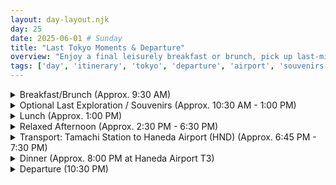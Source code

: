 ```yaml
---
layout: day-layout.njk
day: 25
date: 2025-06-01 # Sunday
title: "Last Tokyo Moments & Departure"
overview: "Enjoy a final leisurely breakfast or brunch, pick up last-minute souvenirs, collect your luggage, and head to Haneda Airport for your evening flight."
tags: ['day', 'itinerary', 'tokyo', 'departure', 'airport', 'souvenirs']
---
```


<details class="section-details">
  <summary class="section-summary">Breakfast/Brunch (Approx. 9:30 AM)</summary>
  <div class="section-content-wrapper">

<details open>
  <summary><strong>Option 1: THE FRONT ROOM (Marunouchi Building 1F)</strong></summary>
  <div class="details-content-wrapper">
    <h4>Vibe</h4>
    <p>Stylish cafe/dining bar near Tokyo Station (Marunouchi side). Known for popular, thick, fluffy French toast ("drinkable French toast"). Offers breakfast/brunch menu. Indoor & terrace seating.</p>
    <h4>Details</h4>
    <ul>
      <li><i class="fas fa-route fa-fw"></i> <span class="detail-label">Transport:</span> <span class="detail-value">Requires travel from Tamachi (e.g., JR Keihin-Tohoku Line Tamachi -> Tokyo Station, ~8 min, ~¥170).</span></li>
      <li><i class="fas fa-map-marker-alt fa-fw"></i> <span class="detail-label">Address:</span> <span class="detail-value">Marunouchi Bldg 1F, 2 Chome-4-1 Marunouchi, Chiyoda City.</span></li>
      <li><i class="far fa-clock fa-fw"></i> <span class="detail-label">Hours:</span> <span class="detail-value">Sun 9:00 AM - 9:00 PM (Breakfast menu likely until ~11:00 AM).</span></li>
      <li><i class="fas fa-yen-sign fa-fw"></i> <span class="detail-label">Price:</span> <span class="detail-value">French Toast ≈ ¥1300-2000+ / €7.70 - €11.83+.</span></li>
      <li><i class="far fa-calendar-check fa-fw"></i> <span class="detail-label">Reservations:</span> <span class="detail-value">Recommended for Sunday brunch. Book via website.</span></li>
      <li><i class="fas fa-users fa-fw"></i> <span class="detail-label">Queues:</span> <span class="detail-value">Common.</span></li>
      <li><i class="fas fa-globe fa-fw"></i> <span class="detail-label">Website:</span> <span class="detail-value"><a href="https://www.thehuge.co.jp/restaurant/frontroom/" target="_blank" rel="noopener noreferrer">Official Website</a></span></li>
      <li><i class="fas fa-map-marker-alt fa-fw"></i> <span class="detail-label">Map:</span></li>
    </ul>
    {% mapEmbed "The Front Room Marunouchi, Tokyo" %}
    <h4>Weather Considerations</h4>
    <ul>
      <li><i class="fas fa-sun fa-fw"></i> <span class="detail-label">If it's a beautiful day:</span> <span class="detail-value">Try to get terrace seating for your last Tokyo breakfast with a view.</span></li>
      <li><i class="fas fa-cloud-rain fa-fw"></i> <span class="detail-label">If it's raining:</span> <span class="detail-value">Enjoy the cozy interior atmosphere - perfect for a relaxed final morning.</span></li>
    </ul>
    <h4>Images</h4>
    </div>
</details>

<details>
  <summary><strong>Alternative 1: Local Cafe / Bakery near Tamachi</strong></summary>
  <div class="details-content-wrapper">
    <h4>Vibe</h4>
    <p>Find local cafes or bakeries near Tamachi/Mita Station for coffee, pastries, or simple breakfast sets.</p>
    <h4>Details</h4>
     <ul>
       <li><i class="fas fa-search fa-fw"></i> <span class="detail-label">Search Options:</span> <span class="detail-value">Search "Cafe Tamachi Station" or "Bakery Tamachi Station"</span></li>
       <li><i class="far fa-clock fa-fw"></i> <span class="detail-label">Hours:</span> <span class="detail-value">Varies, many open from 8/9 AM.</span></li>
       <li><i class="fas fa-yen-sign fa-fw"></i> <span class="detail-label">Price:</span> <span class="detail-value">Likely ¥800 - ¥1500 / €4.73 - €8.88.</span></li>
     </ul>
     <h4>Map</h4>
     {% mapEmbed "Tamachi Station, Tokyo" %}
  </div>
</details>

<details>
  <summary><strong>Alternative 2: Konbini Breakfast</strong></summary>
  <div class="details-content-wrapper">
   <p>Quick, easy, and widely available.</p>
   <p>*(Note: Tsukiji Shoro Honten is closed on Sundays)*</p>
   <h4>Japanese Food Context</h4>
   <p>Japanese convenience stores (konbini) offer surprisingly high-quality breakfast options including onigiri (rice balls with various fillings), sandwiches with crusts removed, sweet pastries, and hot items like steamed buns. Most konbini also have good coffee machines that grind beans fresh for each cup. For a complete breakfast, try an egg sandwich, an onigiri, and a coffee for under ¥600.</p>
  </div>
</details>

  </div>
</details>

<details class="section-details">
  <summary class="section-summary">Optional Last Exploration / Souvenirs (Approx. 10:30 AM - 1:00 PM)</summary>
  <div class="section-content-wrapper">

<details>
  <summary><strong>Last Minute Sights or Shopping</strong></summary>
  <div class="details-content-wrapper">
  <h4>Options (Choose based on location/interest)</h4>
   <ul>
    <li><i class="fas fa-place-of-worship fa-fw"></i> <span class="detail-label">Zojoji Temple (増上寺):</span> <span class="detail-value">Impressive temple near Tokyo Tower (accessible from Tamachi via Mita line or short JR ride). Main gate is original Edo-period structure. Grounds free to enter. Address: 4-7-35 Shibakoen, Minato City.</span></li>
    <li><i class="fas fa-smile fa-fw"></i> <span class="detail-label">Tokyo Station Character Street:</span> <span class="detail-value">Collection of shops dedicated to famous Japanese characters (Pokemon, Ghibli, Jump etc.). Located in First Avenue Tokyo Station (B1F Yaesu Side). Hours ~10am-8:30pm.</span></li>
    <li><i class="fas fa-shopping-bag fa-fw"></i> <span class="detail-label">Shopping near Tamachi/Shinagawa:</span> <span class="detail-value">Explore shops in the station buildings or nearby malls like Wing Takanawa near Shinagawa Station for last minute gifts.</span></li>
   </ul>
   <h4>Maps</h4>
   <ul>
     <li><i class="fas fa-map-marker-alt fa-fw"></i> <span class="detail-label">Zojoji Temple:</span></li>
   </ul>
   {% mapEmbed "Zojoji Temple, Tokyo" %}
   <ul>
     <li><i class="fas fa-map-marker-alt fa-fw"></i> <span class="detail-label">Tokyo Station Character Street:</span></li>
   </ul>
   {% mapEmbed "Tokyo Character Street, Tokyo Station" %}
   <ul>
     <li><i class="fas fa-map-marker-alt fa-fw"></i> <span class="detail-label">Wing Takanawa:</span></li>
   </ul>
   {% mapEmbed "Wing Takanawa, Tokyo" %}
   <h4>Weather Considerations</h4>
   <ul>
     <li><i class="fas fa-sun fa-fw"></i> <span class="detail-label">If it's a beautiful day:</span> <span class="detail-value">Visit Zojoji Temple for its impressive architecture and gardens, with Tokyo Tower as a backdrop for final photos.</span></li>
     <li><i class="fas fa-cloud-rain fa-fw"></i> <span class="detail-label">If it's raining:</span> <span class="detail-value">Stick to indoor shopping areas like Character Street or department store food halls for last-minute gifts and souvenirs.</span></li>
   </ul>
   <h4>Images</h4>
   </div>
</details>

  </div>
</details>

<details class="section-details">
  <summary class="section-summary">Lunch (Approx. 1:00 PM)</summary>
  <div class="section-content-wrapper">

<details>
  <summary><strong>Lunch Options</strong></summary>
  <div class="details-content-wrapper">
    <h4>Option 1: Tokyo Station Dining Areas</h4>
     <ul>
       <li><i class="fas fa-utensils fa-fw"></i> <span class="detail-label">Vibe:</span> <span class="detail-value">Vast selection inside/around Tokyo Station. **Gransta** (B1F/1F - bentos, deli, sweets), **Kitchen Street** (1F Yaesu - restaurants), **Daimaru Depachika** (B1F Yaesu - premium bentos/sweets).</span></li>
       <li><i class="far fa-clock fa-fw"></i> <span class="detail-label">Hours:</span> <span class="detail-value">Shops ~8/10am-9/10pm. Restaurants ~11am-11pm. (Check specific vendor).</span></li>
       <li><i class="fas fa-yen-sign fa-fw"></i> <span class="detail-label">Price:</span> <span class="detail-value">Bento/Takeaway approx. ¥1200 - ¥3000 / €7.10 - €17.75. Restaurants vary.</span></li>
       <li><i class="fas fa-map-marker-alt fa-fw"></i> <span class="detail-label">Map:</span></li>
     </ul>
     {% mapEmbed "Gransta Tokyo Station" %}
    <h4>Alternative 1: Simple Teishoku or Yoshoku (Near Last Activity / Tamachi)</h4>
     <ul>
       <li><i class="fas fa-search fa-fw"></i> <span class="detail-label">Explore:</span> <span class="detail-value">Find a casual restaurant near your last stop or back near Tamachi/Mita station.</span></li>
       <li><i class="fas fa-yen-sign fa-fw"></i> <span class="detail-label">Price:</span> <span class="detail-value">Likely ¥1000 - ¥1800 / €5.92 - €10.65.</span></li>
     </ul>
    <h4>Alternative 2: Konbini / Bakery Easy Meal</h4>
     <ul>
       <li><i class="fas fa-store fa-fw"></i> <span class="detail-label">Option:</span> <span class="detail-value">Quickest option.</span></li>
       <li><i class="fas fa-yen-sign fa-fw"></i> <span class="detail-label">Price:</span> <span class="detail-value">Approx. ¥500 - ¥1000 / €2.96 - €5.92.</span></li>
     </ul>
    <h4>Japanese Food Context</h4>
    <p>Depachika (デパ地下) refers to the elaborate food halls found in the basement levels of Japanese department stores. These offer an incredible array of both Japanese and international cuisine, from high-end pastries and wagashi (Japanese sweets) to prepared meals, fresh seafood, and specialty ingredients. They're perfect for finding beautifully packaged food gifts or enjoying one last Japanese meal before departure.</p>
  </div>
</details>

  </div>
</details>

<details class="section-details">
  <summary class="section-summary">Relaxed Afternoon (Approx. 2:30 PM - 6:30 PM)</summary>
  <div class="section-content-wrapper">

<details>
  <summary><strong>Wind Down Before Airport</strong></summary>
  <div class="details-content-wrapper">
    <p>Use this time flexibly. Relax at a cafe, revisit a favorite nearby spot briefly, do final packing at the hotel, or simply rest before heading to the airport.</p>
    <p><i class="fas fa-exclamation-triangle fa-fw" style="color: orange;"></i> **Luggage Check:** Ensure your forwarded suitcases arrived safely at Sotetsu Fresa Inn Tokyo-Tamachi (delivery was scheduled for May 28th). Confirm with the front desk.</p>
    <h4>Traveler Tips</h4>
    <ul>
      <li><i class="fas fa-wallet fa-fw"></i> <span class="detail-label">Currency:</span> <span class="detail-value">Make sure to use up most of your remaining coins/small bills, or set aside what you want to keep as souvenirs.</span></li>
      <li><i class="fas fa-credit-card fa-fw"></i> <span class="detail-label">IC Card:</span> <span class="detail-value">Decide whether to keep your Suica/Pasmo card for future trips (cards remain valid for 10 years) or get a refund at a station office (¥500 deposit minus ¥220 processing fee).</span></li>
      <li><i class="fas fa-hotel fa-fw"></i> <span class="detail-label">Hotel Checkout:</span> <span class="detail-value">Standard checkout time is likely noon, but you can request to store your luggage with the front desk until departure if needed.</span></li>
    </ul>
  </div>
</details>

<details>
  <summary><strong>Optional Airport Snack: Onigiri Konga (Haneda T3)</strong></summary>
  <div class="details-content-wrapper">
  <h4>Plan</h4>
    <p>If you want one last taste, grab an onigiri from the popular Konga stall *before* going through security/immigration.</p>
    <h4>Details</h4>
    <ul>
        <li><i class="fas fa-map-marker-alt fa-fw"></i> <span class="detail-label">Location:</span> <span class="detail-value">Haneda Airport Terminal 3, 4th Floor (Edo Koji area).</span></li>
        <li><i class="far fa-clock fa-fw"></i> <span class="detail-label">Hours:</span> <span class="detail-value">Approx. 7:30 AM - 8:30 PM. **Need to visit before ~8:30 PM.**</span></li>
        <li><i class="fas fa-yen-sign fa-fw"></i> <span class="detail-label">Price:</span> <span class="detail-value">Approx. ¥300-500 / €1.78-2.96 per onigiri.</span></li>
        <li><i class="fas fa-map-marker-alt fa-fw"></i> <span class="detail-label">Map:</span></li>
    </ul>
    {% mapEmbed "Haneda Airport Terminal 3, Tokyo" %}
    <h4>Japanese Food Context</h4>
    <p>Onigiri are rice balls, often triangular and wrapped in nori (seaweed), with various fillings such as umeboshi (pickled plum), salmon, tuna with mayo, or mentaiko (spicy cod roe). They're a quintessential Japanese convenience food that's both portable and delicious. Konga at Haneda Airport is known for their freshly-made, high-quality onigiri with generous fillings - a perfect last taste of Japan.</p>
  </div>
</details>

  </div>
</details>

<details class="section-details">
  <summary class="section-summary">Transport: Tamachi Station to Haneda Airport (HND) (Approx. 6:45 PM - 7:30 PM)</summary>
  <div class="section-content-wrapper">

<details style="background-color: #e6f2ff;">
  <summary><strong>Travel to Haneda Airport (Terminal 3)</strong></summary>
  <div class="details-content-wrapper">
  <h4>Route</h4>
   <ol>
    <li><i class="fas fa-train fa-fw"></i> JR Keihin-Tohoku Line or Yamanote Line from **Tamachi (JK22/JY27)** 1 stop north to **Shinagawa (JK20/JY25)**. (~2 min).</li>
    <li><i class="fas fa-subway fa-fw"></i> Transfer at Shinagawa to the **Keikyu Airport Line**. Take Airport Express or Limited Express towards Haneda Airport Terminal 3.</li>
   </ol>
  <h4>Details</h4>
   <ul>
      <li><i class="fas fa-stopwatch fa-fw"></i> <span class="detail-label">Total Duration:</span> <span class="detail-value">Approx. 35-45 minutes including transfer.</span></li>
      <li><i class="fas fa-yen-sign fa-fw"></i> <span class="detail-label">Price:</span> <span class="detail-value">Approx. ¥150 (JR) + ¥340 (Keikyu) = ¥490 / €2.90 (Use IC Card).</span></li>
      <li><i class="fas fa-exclamation-triangle fa-fw"></i> <span class="detail-label">Timing:</span> <span class="detail-value">Aim to arrive at HND **by 7:30 PM** (3 hours before 10:30 PM flight). Leave Tamachi area around 6:45 PM.</span></li>
      <li><i class="fas fa-info-circle fa-fw"></i> <span class="detail-label">Airport Info:</span> <span class="detail-value">Haneda Terminal 3 (formerly International Terminal) handles most international flights. Confirm your terminal before departure.</span></li>
      <li><i class="fas fa-map-marker-alt fa-fw"></i> <span class="detail-label">Map:</span></li>
   </ul>
   {% mapEmbed "Haneda Airport Terminal 3 Station" %}
  </div>
</details>

  </div>
</details>

<details class="section-details">
  <summary class="section-summary">Dinner (Approx. 8:00 PM at Haneda Airport T3)</summary>
  <div class="section-content-wrapper">

<details>
  <summary><strong>Dinner at Edo Market Place (Haneda T3, 4F)</strong></summary>
  <div class="details-content-wrapper">
    <h4>Vibe</h4>
    <p>Large dining and shopping area before security/immigration, designed to resemble old Edo streets. Offers many good quality restaurant choices (Sushi, Udon, Tonkatsu, Ramen, Tempura, etc.). Great spot for a final Japanese meal.</p>
    <h4>Details</h4>
     <ul>
       <li><i class="fas fa-map-marker-alt fa-fw"></i> <span class="detail-label">Location:</span> <span class="detail-value">Haneda Airport Terminal 3, 4th Floor.</span></li>
       <li><i class="far fa-clock fa-fw"></i> <span class="detail-label">Hours:</span> <span class="detail-value">Most restaurants open until ~10:00 PM or later.</span></li>
       <li><i class="fas fa-yen-sign fa-fw"></i> <span class="detail-label">Price:</span> <span class="detail-value">Meals typically ¥1500 - ¥3500 / €8.88 - €20.71.</span></li>
        <li><i class="fas fa-search fa-fw"></i> <span class="detail-label">Explore:</span> <span class="detail-value">Check menus and ratings upon arrival to choose.</span></li>
        <li><i class="fas fa-map-marker-alt fa-fw"></i> <span class="detail-label">Map:</span></li>
     </ul>
     {% mapEmbed "Edo Market Place, Haneda Airport" %}
     <h4>Restaurant Suggestions</h4>
     <ul>
       <li><i class="fas fa-utensils fa-fw"></i> <span class="detail-label">Katsusen (かつせん):</span> <span class="detail-value">Quality tonkatsu (breaded pork cutlet) restaurant with various set meals.</span></li>
       <li><i class="fas fa-utensils fa-fw"></i> <span class="detail-label">Tsurutontan (つるとんたん):</span> <span class="detail-value">Well-known udon noodle restaurant with rich broths and various toppings.</span></li>
       <li><i class="fas fa-utensils fa-fw"></i> <span class="detail-label">Sekai no Yamachan (世界の山ちゃん):</span> <span class="detail-value">Famous for Nagoya-style spicy chicken wings (tebasaki).</span></li>
     </ul>
     <h4>Images</h4>
      </div>
</details>

  </div>
</details>

<details class="section-details">
  <summary class="section-summary">Departure (10:30 PM)</summary>
  <div class="section-content-wrapper">

<details>
  <summary><strong>Flight Departs HND</strong></summary>
  <div class="details-content-wrapper">
  <h4>Plan</h4>
    <p><i class="fas fa-plane-departure fa-fw"></i> Proceed through security and immigration after dinner. Head to your gate for the 10:30 PM departure.</p>
    <h4>Pre-Flight Checklist</h4>
    <ul>
      <li><i class="fas fa-check-square fa-fw"></i> <span class="detail-label">Documentation:</span> <span class="detail-value">Passport, boarding pass, any necessary visa documentation</span></li>
      <li><i class="fas fa-check-square fa-fw"></i> <span class="detail-label">Tax Refund:</span> <span class="detail-value">Process any remaining tax refund forms before checking bags</span></li>
      <li><i class="fas fa-check-square fa-fw"></i> <span class="detail-label">Electronics:</span> <span class="detail-value">Ensure devices are charged; accessible adapters for the flight</span></li>
      <li><i class="fas fa-check-square fa-fw"></i> <span class="detail-label">Comfort:</span> <span class="detail-value">Have neck pillow, eye mask, etc. handy for the overnight flight</span></li>
    </ul>
  </div>
</details>

<div id="back-to-top">
  <a href="#" title="Back to Top">
    <i class="fas fa-arrow-up"></i>
  </a>
</div>

<style>
  #back-to-top {
    position: fixed;
    bottom: 20px;
    right: 20px;
    background: var(--color-accent);
    color: white;
    width: 40px;
    height: 40px;
    border-radius: 50%;
    display: flex;
    justify-content: center;
    align-items: center;
    text-decoration: none;
    box-shadow: 0 2px 5px rgba(0,0,0,0.3);
    transition: background-color 0.3s;
    z-index: 1000;
  }
  
  #back-to-top:hover {
    background: var(--color-link-hover);
  }
</style>

---
  </div>
</details>
